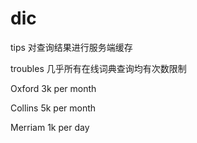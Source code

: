 # dic
tips 对查询结果进行服务端缓存

troubles 几乎所有在线词典查询均有次数限制

Oxford 3k per month

Collins 5k per month

Merriam 1k per day
